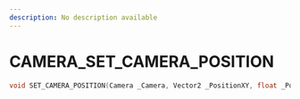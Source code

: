 ```yaml
---
description: No description available 
---
```


# CAMERA\_SET_CAMERA_POSITION

```cpp
void SET_CAMERA_POSITION(Camera _Camera, Vector2 _PositionXY, float _PositionZ);
```